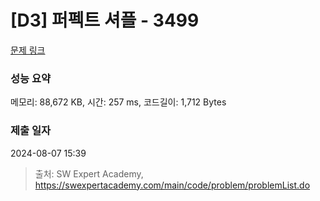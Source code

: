 # [D3] 퍼펙트 셔플 - 3499 

[문제 링크](https://swexpertacademy.com/main/code/problem/problemDetail.do?contestProbId=AWGsRbk6AQIDFAVW) 

### 성능 요약

메모리: 88,672 KB, 시간: 257 ms, 코드길이: 1,712 Bytes

### 제출 일자

2024-08-07 15:39



> 출처: SW Expert Academy, https://swexpertacademy.com/main/code/problem/problemList.do